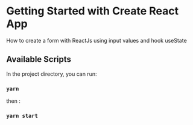 # Getting Started with Create React App

How to create a form with ReactJs using input values and hook useState

## Available Scripts

In the project directory, you can run:

### `yarn`

then :

### `yarn start`

